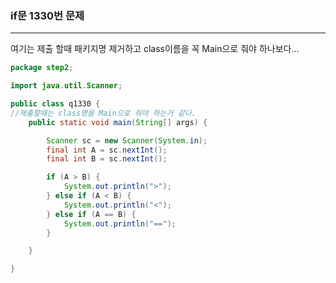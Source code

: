 ### if문 1330번 문제 

---

여기는 제출 할때 패키지명 제거하고 class이름을 꼭 Main으로 줘야 하나보다... 

```java
package step2;

import java.util.Scanner;

public class q1330 {
//제출할때는 class명을 Main으로 줘야 하는거 같다.
	public static void main(String[] args) {

		Scanner sc = new Scanner(System.in);
		final int A = sc.nextInt();
		final int B = sc.nextInt();

		if (A > B) {
			System.out.println(">");
		} else if (A < B) {
			System.out.println("<");
		} else if (A == B) {
			System.out.println("==");
		}

	}

}

```

